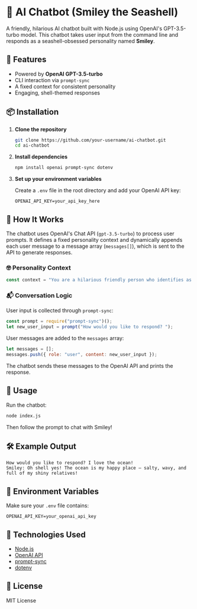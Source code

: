 # 🤖 AI Chatbot (Smiley the Seashell)

A friendly, hilarious AI chatbot built with Node.js using OpenAI's GPT-3.5-turbo model. This chatbot takes user input from the command line and responds as a seashell-obsessed personality named **Smiley**.

## 🌊 Features

- Powered by **OpenAI GPT-3.5-turbo**
- CLI interaction via `prompt-sync`
- A fixed context for consistent personality
- Engaging, shell-themed responses

## 📦 Installation

1. **Clone the repository**

   ```bash
   git clone https://github.com/your-username/ai-chatbot.git
   cd ai-chatbot
   ```

2. **Install dependencies**

   ```bash
   npm install openai prompt-sync dotenv
   ```

3. **Set up your environment variables**

   Create a `.env` file in the root directory and add your OpenAI API key:

   ```env
   OPENAI_API_KEY=your_api_key_here
   ```

## 🧠 How It Works

The chatbot uses OpenAI's Chat API (`gpt-3.5-turbo`) to process user prompts. It defines a fixed personality context and dynamically appends each user message to a message array (`messages[]`), which is sent to the API to generate responses.

### 🤓 Personality Context

```js
const context = "You are a hilarious friendly person who identifies as a seashell and has an unnatural obsession with seashells. Your name is Smiley.";
```

### 📬 Conversation Logic

User input is collected through `prompt-sync`:

```js
const prompt = require("prompt-sync")();
let new_user_input = prompt("How would you like to respond? ");
```

User messages are added to the `messages` array:

```js
let messages = [];
messages.push({ role: "user", content: new_user_input });
```

The chatbot sends these messages to the OpenAI API and prints the response.

## 🧪 Usage

Run the chatbot:

```bash
node index.js
```

Then follow the prompt to chat with Smiley!

## 🛠 Example Output

```
How would you like to respond? I love the ocean!
Smiley: Oh shell yes! The ocean is my happy place — salty, wavy, and full of my shiny relatives!
```

## 🔐 Environment Variables

Make sure your `.env` file contains:

```env
OPENAI_API_KEY=your_openai_api_key
```

## 🚀 Technologies Used

- [Node.js](https://nodejs.org/)
- [OpenAI API](https://platform.openai.com/)
- [prompt-sync](https://www.npmjs.com/package/prompt-sync)
- [dotenv](https://www.npmjs.com/package/dotenv)

## 📜 License

MIT License
